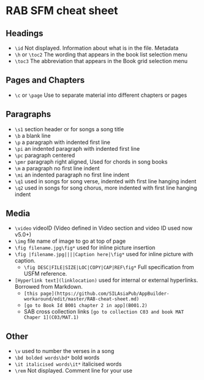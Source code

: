 # RAB SFM cheat sheet

## Headings
- `\id` Not displayed. Information about what is in the file. Metadata
- `\h` or `\toc2` The wording that appears in the book list selection menu
- `\toc3` The abbreviation that appears in the Book grid selection menu

## Pages and Chapters
- `\c` or `\page` Use to separate material into different chapters or pages


## Paragraphs
- `\s1` section header or for songs a song title
- `\b` a blank line
- `\p` a paragraph with indented first line
- `\pi` an indented paragraph with indented first line
- `\pc` paragraph centered
- `\pmr` paragraph right aligned, Used for chords in song books
- `\m` a paragraph no first line indent
- `\mi` an indented paragraph no first line indent
- `\q1` used in songs for song verse, indented with first line hanging indent
- `\q2` used in songs for song chorus, more indented with first line hanging indent

## Media
- `\video` videoID (Video defined in Video section and video ID used now v5.0+)
- `\img` file name of image to go at top of page
- `\fig filename.jpg\fig*` used for inline picture insertion
- `\fig |filename.jpg||||Caption here|\fig*` used for inline picture with caption.
  - `\fig DESC|FILE|SIZE|LOC|COPY|CAP|REF\fig*` Full specification from USFM reference.
- `[Hyperlink text](linklocation)` used for internal or external hyperlinks. Borrowed from Markdown.
  - `[this page](https://github.com/SILAsiaPub/AppBuilder-workaround/edit/master/RAB-cheat-sheet.md)`
  - `[go to Book Id B001 chapter 2 in app](B001.2)`
  - SAB cross collection links `[go to collection C03 and book MAT Chaper 1](C03/MAT.1)`

## Other
- `\v` used to number the verses in a song
- `\bd bolded words\bd*` bold words
- `\it italicised words\it*` italicised words
- `\rem` Not displayed. Comment line for your use
